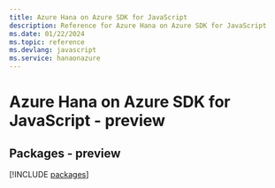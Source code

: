 ```yaml
---
title: Azure Hana on Azure SDK for JavaScript
description: Reference for Azure Hana on Azure SDK for JavaScript
ms.date: 01/22/2024
ms.topic: reference
ms.devlang: javascript
ms.service: hanaonazure
---
```

# Azure Hana on Azure SDK for JavaScript - preview
## Packages - preview
[!INCLUDE [packages](hana-on-azure-index.md)]